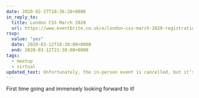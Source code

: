 ```yaml
---
date: 2020-02-27T10:36:28+0000
in_reply_to:
  title: London CSS March 2020
  url: https://www.eventbrite.co.uk/e/london-css-march-2020-registration-95887400797
rsvp:
  value: "yes"
  date: 2020-03-12T18:30:00+0000
  end: 2020-03-12T21:30:00+0000
tags:
  - meetup
  - virtual
updated_text: Unfortunately, the in-person event is cancelled, but it’s still running <a href="https://www.twitch.tv/londoncss">remotely</a>!
---
```


First time going and immensely looking forward to it!

